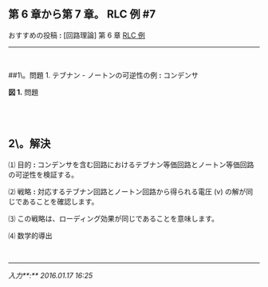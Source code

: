 ## **第 6 章から第 7 章。 RLC 例 #7**

おすすめの投稿 **:** [回路理論] 第 6 章 [RLC 例](https://jb243.github.io/pages/5023)

---

<br>

##1\。問題 1. テブナン - ノートンの可逆性の例 **:** コンデンサ

**図 1.** 問題

<br>

<br>

## **2\。解決**

⑴ 目的 **:** コンデンサを含む回路におけるテブナン等価回路とノートン等価回路の可逆性を検証する。

⑵ 戦略 **:** 対応するテブナン回路とノートン回路から得られる電圧 (v) の解が同じであることを確認します。

⑶ この戦略は、ローディング効果が同じであることを意味します。

⑷ 数学的導出

<br>

---

_入力**:** 2016.01.17 16:25_
